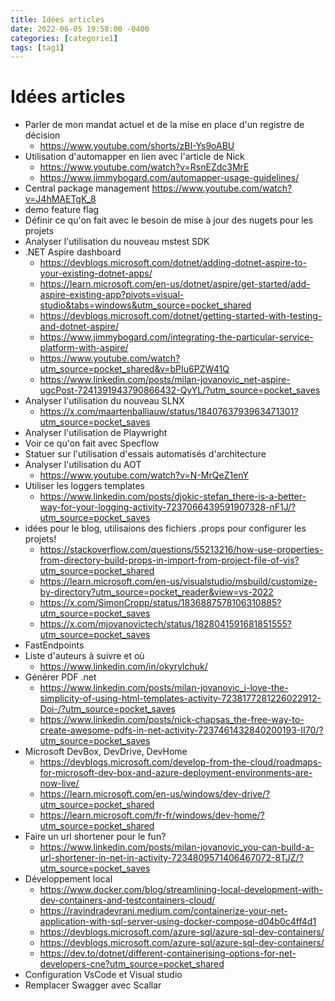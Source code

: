 ```yaml
---
title: Idées articles
date: 2022-06-05 19:58:00 -0400
categories: [categorie1]
tags: [tag1]
---
```


# Idées articles

- Parler de mon mandat actuel et de la mise en place d'un registre de décision
  - <https://www.youtube.com/shorts/zBI-Ys9oABU>
- Utilisation d'automapper en lien avec l'article de Nick
  - <https://www.youtube.com/watch?v=RsnEZdc3MrE>
  - <https://www.jimmybogard.com/automapper-usage-guidelines/>
- Central package management <https://www.youtube.com/watch?v=J4hMAETgK_8>
- demo feature flag
- Définir ce qu'on fait avec le besoin de mise à jour des nugets pour les projets
- Analyser l'utilisation du nouveau mstest SDK
- .NET Aspire dashboard
  - <https://devblogs.microsoft.com/dotnet/adding-dotnet-aspire-to-your-existing-dotnet-apps/>
  - <https://learn.microsoft.com/en-us/dotnet/aspire/get-started/add-aspire-existing-app?pivots=visual-studio&tabs=windows&utm_source=pocket_shared>
  - <https://devblogs.microsoft.com/dotnet/getting-started-with-testing-and-dotnet-aspire/>
  - <https://www.jimmybogard.com/integrating-the-particular-service-platform-with-aspire/>
  - <https://www.youtube.com/watch?utm_source=pocket_shared&v=bPIu6PZW41Q>
  - <https://www.linkedin.com/posts/milan-jovanovic_net-aspire-ugcPost-7241391943790866432-QyYL/?utm_source=pocket_saves>
- Analyser l'utilisation du nouveau SLNX
  - <https://x.com/maartenballiauw/status/1840763793963471301?utm_source=pocket_saves>
- Analyser l'utilisation de Playwright
- Voir ce qu'on fait avec Specflow
- Statuer sur l'utilisation d'essais automatisés d'architecture
- Analyser l'utilisation du AOT
  - <https://www.youtube.com/watch?v=N-MrQeZ1enY>
- Utiliser les loggers templates
  - <https://www.linkedin.com/posts/djokic-stefan_there-is-a-better-way-for-your-logging-activity-7237066439591907328-nF1J/?utm_source=pocket_saves>
- idées pour le blog, utilisaions des fichiers .props pour configurer les projets!
  - <https://stackoverflow.com/questions/55213216/how-use-properties-from-directory-build-props-in-import-from-project-file-of-vis?utm_source=pocket_shared>
  - <https://learn.microsoft.com/en-us/visualstudio/msbuild/customize-by-directory?utm_source=pocket_reader&view=vs-2022>
  - <https://x.com/SimonCropp/status/1836887578106310885?utm_source=pocket_saves>
  - <https://x.com/mjovanovictech/status/1828041591681851555?utm_source=pocket_saves>
- FastEndpoints
- Liste d'auteurs à suivre et où
  - <https://www.linkedin.com/in/okyrylchuk/>
- Générer PDF .net
  - <https://www.linkedin.com/posts/milan-jovanovic_i-love-the-simplicity-of-using-html-templates-activity-7238177281226022912-Doi-/?utm_source=pocket_saves>
  - <https://www.linkedin.com/posts/nick-chapsas_the-free-way-to-create-awesome-pdfs-in-net-activity-7237461432840200193-II70/?utm_source=pocket_saves>
- Microsoft DevBox, DevDrive, DevHome
  - <https://devblogs.microsoft.com/develop-from-the-cloud/roadmaps-for-microsoft-dev-box-and-azure-deployment-environments-are-now-live/>
  - <https://learn.microsoft.com/en-us/windows/dev-drive/?utm_source=pocket_shared>
  - <https://learn.microsoft.com/fr-fr/windows/dev-home/?utm_source=pocket_shared>
- Faire un url shortener pour le fun?
  - <https://www.linkedin.com/posts/milan-jovanovic_you-can-build-a-url-shortener-in-net-in-activity-7234809571406467072-8TJZ/?utm_source=pocket_saves>
- Développement local
  - <https://www.docker.com/blog/streamlining-local-development-with-dev-containers-and-testcontainers-cloud/>
  - <https://ravindradevrani.medium.com/containerize-your-net-application-with-sql-server-using-docker-compose-d04b0c4ff4d1>
  - <https://devblogs.microsoft.com/azure-sql/azure-sql-dev-containers/>
  - <https://devblogs.microsoft.com/azure-sql/azure-sql-dev-containers/>
  - <https://dev.to/dotnet/different-containerising-options-for-net-developers-cne?utm_source=pocket_shared>
- Configuration VsCode et Visual studio
- Remplacer Swagger avec Scallar